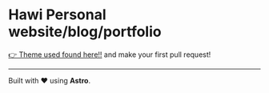 # Hawi Personal website/blog/portfolio


[👉 Theme used found here!!](https://github.com/Louai-Zokerburg/louai) and make your first pull request!

---

Built with ❤️ using **Astro**.
